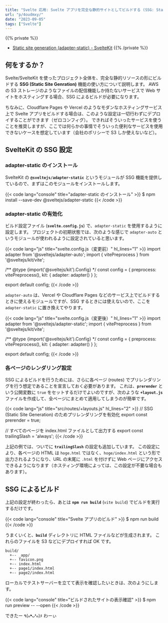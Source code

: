 ```yaml
---
title: "Svelte 応用: Svelte アプリを完全な静的サイトとしてビルドする (SSG: Static Site Generation)"
url: "p/4oudmxy/"
date: "2023-09-05"
tags: ["Svelte"]
---
```


{{% private %}}
- [Static site generation (adapter-static) - SvelteKit](https://kit.svelte.jp/docs/adapter-static)
{{% /private %}}

何をするか？
----

Svelte/SvelteKit を使ったプロジェクト全体を、完全な静的リソースの形にビルドする __SSG (Static Site Genration)__ 機能の使い方について説明します。
AWS の S3 ストレージのようなファイルの配信機能しか持たないサービスで Web サイトをホスティングする場合、SSG によるビルドが必要になります。

ちなみに、Cloudflare Pages や Vercel のようなモダンなホスティングサービス上で Svelte アプリをビルドする場合は、このような設定は一切行わずにデプロイすることができます（ゼロコンフィグ）。
できればそういったサービスを使うことを推奨しますが、ここでは何らかの事情でそういった便利なサービスを使用できないケースを想定しています（会社のポリシーで S3 しか使えないなど）。


SvelteKit の SSG 設定
----

### adapter-static のインストール

SvelteKit の __`@sveltejs/adapter-static`__ というモジュールが SSG 機能を提供しているので、まずはこのモジュールをインストールします。

{{< code lang="console" title="adapter-static のインストール" >}}
$ npm install --save-dev @sveltejs/adapter-static
{{< /code >}}

### adapter-static の有効化

ビルド設定ファイル (__`svelte.config.js`__) で、`adapter-static` を使用するように設定します。
プロジェクトの初期状態では、次のような感じで `adapter-auto` というモジュールが使われるように設定されていると思います。

{{< code lang="js" title="svelte.config.js（変更前）" hl_lines="1" >}}
import adapter from '@sveltejs/adapter-auto';
import { vitePreprocess } from '@sveltejs/kit/vite';

/** @type {import('@sveltejs/kit').Config} */
const config = {
	preprocess: vitePreprocess(),
	kit: {
		adapter: adapter()
	}
};

export default config;
{{< /code >}}

`adapter-auto` は、Vercel や Cloudflare Pages などのサービス上でビルドするときに使えるモジュールですが、SSG するときには使えないので、ここを `adapter-static` に置き換えてやります。

{{< code lang="js" title="svelte.config.js（変更後）" hl_lines="1" >}}
import adapter from '@sveltejs/adapter-static';
import { vitePreprocess } from '@sveltejs/kit/vite';

/** @type {import('@sveltejs/kit').Config} */
const config = {
	preprocess: vitePreprocess(),
	kit: {
		adapter: adapter()
	}
};

export default config;
{{< /code >}}

### 各ページのレンダリング設定

SSG によるビルドを行うためには、さらに各ページ (routes) でプリレンダリングを行う想定であることを宣言しておく必要があります。
これは、__`prerender`__ という公開変数に `true` をセットするだけでよいのですが、次のような __`+layout.js`__ ファイルを作成して、全ページにまとめて適用してしまうのが簡単です。

{{< code lang="js" title="src/routes/+layouts.js" hl_lines="2" >}}
// SSG (Static Site Generation) のためプリレンダリングを有効化
export const prerender = true;

// すべてのページを index.html ファイルとして出力する
export const trailingSlash = 'always';
{{< /code >}}

上記の例では、ついでに __`trailingSlash`__ の設定も追加しています。
この設定により、各ページの HTML は `hoge.html` ではなく、`hoge/index.html` という形で出力されるようになり、URL の末尾に `.html` を付けずに Web ページにアクセスできるようになります（ホスティング環境によっては、この設定が不要な場合もあります）。


SSG によるビルド
----

上記の設定が終わったら、あとは __`npm run build`__ (`vite build`) でビルドを実行するだけです。

{{< code lang="console" title="Svelte アプリのビルド" >}}
$ npm run build
{{< /code >}}

うまくいくと、__`build`__ ディレクトリに HTML ファイルなどが生成されます。
これらのファイルを S3 などにデプロイすれば OK です。

```
build/
  +-- _app/
  +-- favicon.png
  +-- index.html
  +-- page1/index.html
  +-- page2/index.html
```

ローカルでテストサーバーを立てて表示を確認したいときは、次のようにします。

{{< code lang="console" title="ビルドされたサイトの表示確認" >}}
$ npm run preview -- --open
{{< /code >}}

できたー ٩(๑❛ᴗ❛๑)۶ わーぃ


